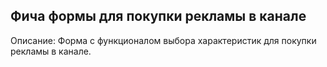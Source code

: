 ## Фича формы для покупки рекламы в канале

Описание:
Форма с функционалом выбора характеристик для покупки рекламы в канале.
